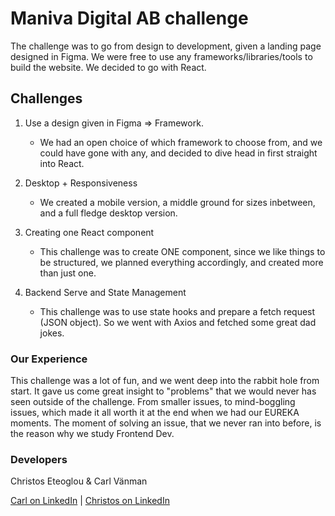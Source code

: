 # Maniva Digital AB challenge

The challenge was to go from design to development, given a landing page designed in Figma. We were free to use any frameworks/libraries/tools to build the website. We decided to go with React.

## Challenges

1. Use a design given in Figma => Framework.
	- We had an open choice of which framework to choose from, and we could have gone with any, and decided to dive head in first straight into React. 

2. Desktop + Responsiveness 
	- We created a mobile version, a middle ground for sizes inbetween, and a full fledge desktop version.

3. Creating one React component
	- This challenge was to create ONE component, since we like things to be structured, we planned everything accordingly, and created more than just one.

4. Backend Serve and State Management
	- This challenge was to use state hooks and prepare a fetch request (JSON object). So we went with Axios and fetched some great dad jokes.


### Our Experience

This challenge was a lot of fun, and we went deep into the rabbit hole from start. It gave us come great insight to "problems" that we would never has seen outside of the challenge. From smaller issues, to mind-boggling issues, which made it all worth it at the end when we had our EUREKA moments. The moment of solving an issue, that we never ran into before, is the reason why we study Frontend Dev.



### Developers

Christos Eteoglou & Carl Vänman

[Carl on LinkedIn](https://www.linkedin.com/in/carl-vanman/) | [Christos on LinkedIn](https://www.linkedin.com/in/eteoglou/)



